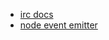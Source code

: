  * [irc docs](https://node-irc.readthedocs.org/en/latest/API.html#client)
 * [node event emitter](https://nodejs.org/api/events.html#events_class_events_eventemitter)

